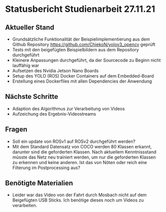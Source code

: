 # Statusbericht Studienarbeit 27.11.21

## Aktueller Stand

- Grundsätzliche Funktionalität der Beispielimplementierung aus dem Github Repository https://github.com/ChiekoN/yolov3_opencv geprüft
- Tests mit den beigefügten Beispielbildern aus dem Repository durchgeführt
- Kleinere Anpassungen durchgeführt, da der Sourcecode zu Beginn nicht lauffähig war
- Aufsetzen des Nvidia Jetson Nano Boards
- Setup des YOLO (ROS) Docker Containers auf dem Embedded-Board
- Erstellung eines Dockerfiles mit allen Dependencies der Anwendung

## Nächste Schritte

- Adaption des Algorithmus zur Verarbeitung von Videos
- Aufzeichung des Ergebnis-Videostreams

## Fragen

- Soll ein update von ROSv1 auf ROSv2 durchgeführt werden?
- Mit dem Standard Datensatz von COCO werden 80 Klassen erkannt, darunter sind die geforderten Klassen. Nach aktuellem Kenntnissstand müsste das Netz neu trainiert werden, um nur die geforderten Klassen zu erkennen und keine anderen. Ist das von Nöten oder reich eine Filterung im Postprocessing aus?

## Benötigte Materialien

- Leider war das Video von der Fahrt durch Mosbach nicht auf dem Beigefügten USB Sticks. Ich benötige dieses noch um Videos zu verarbeiten.